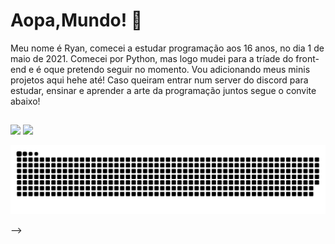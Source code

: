 # Aopa,Mundo! 👋
Meu nome é Ryan, comecei a estudar programação aos 16 anos, no dia 1 de maio de 2021. Comecei por Python, mas logo mudei para a tríade do front-end e é oque pretendo seguir no momento. Vou adicionando meus minis projetos aqui hehe até!
Caso queiram entrar num server do discord para estudar, ensinar e aprender a arte da programação juntos segue o convite abaixo!

  ##
 
<div> 
  <a href="https://www.instagram.com/ry4n_sos/" target="_blank"><img src="https://img.shields.io/badge/-Instagram-%23E4405F?style=for-the-badge&logo=instagram&logoColor=white" target="_blank"></a>
 <a href="https://discord.gg/fZ7pc7ptHC" target="_blank"><img src="https://img.shields.io/badge/Discord-7289DA?style=for-the-badge&logo=discord&logoColor=white" target="_blank"></a>
  
  ![Snake animation](https://github.com/Matheus2004a/Matheus2004a/blob/output/github-contribution-grid-snake.svg)
 
</div>
-->
